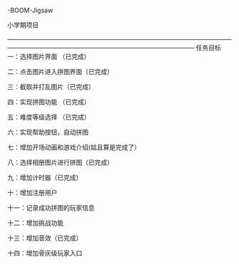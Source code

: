 -BOOM-Jigsaw

小学期项目

——————————————————————————————————————————————————————————————————
任务目标 一：选择图片界面 （已完成）

二：点击图片进入拼图界面（已完成）

三：截取并打乱图片（已完成）

四：实现拼图功能 （已完成）

五：难度等级选择 （已完成）

六：实现帮助按钮，自动拼图

七：增加开场动画和游戏介绍(姑且算是完成了）

八：选择相册图片进行拼图（已完成）

九：增加计时器（已完成）

十：增加注册用户

十一：记录成功拼图的玩家信息

十二：增加挑战功能

十三：增加音效（已完成）

十四：增加骨灰级玩家入口